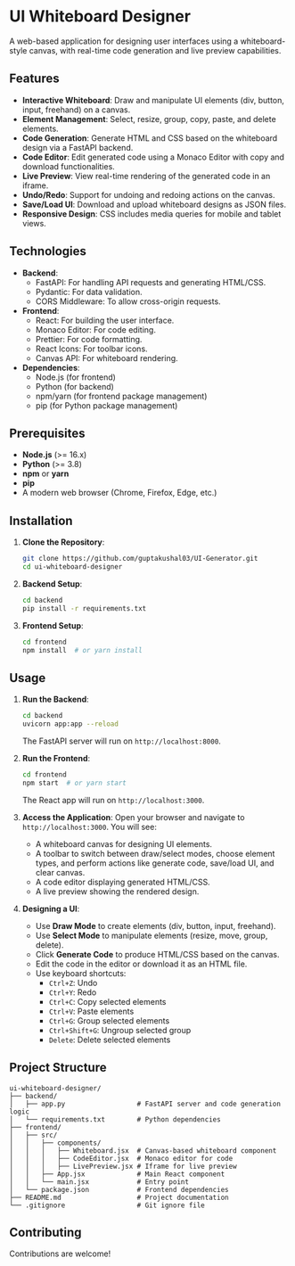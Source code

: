 # UI Whiteboard Designer

A web-based application for designing user interfaces using a whiteboard-style canvas, with real-time code generation and live preview capabilities.

## Features
- **Interactive Whiteboard**: Draw and manipulate UI elements (div, button, input, freehand) on a canvas.
- **Element Management**: Select, resize, group, copy, paste, and delete elements.
- **Code Generation**: Generate HTML and CSS based on the whiteboard design via a FastAPI backend.
- **Code Editor**: Edit generated code using a Monaco Editor with copy and download functionalities.
- **Live Preview**: View real-time rendering of the generated code in an iframe.
- **Undo/Redo**: Support for undoing and redoing actions on the canvas.
- **Save/Load UI**: Download and upload whiteboard designs as JSON files.
- **Responsive Design**: CSS includes media queries for mobile and tablet views.

## Technologies
- **Backend**:
  - FastAPI: For handling API requests and generating HTML/CSS.
  - Pydantic: For data validation.
  - CORS Middleware: To allow cross-origin requests.
- **Frontend**:
  - React: For building the user interface.
  - Monaco Editor: For code editing.
  - Prettier: For code formatting.
  - React Icons: For toolbar icons.
  - Canvas API: For whiteboard rendering.
- **Dependencies**:
  - Node.js (for frontend)
  - Python (for backend)
  - npm/yarn (for frontend package management)
  - pip (for Python package management)

## Prerequisites
- **Node.js** (>= 16.x)
- **Python** (>= 3.8)
- **npm** or **yarn**
- **pip**
- A modern web browser (Chrome, Firefox, Edge, etc.)

## Installation
1. **Clone the Repository**:
   ```bash
   git clone https://github.com/guptakushal03/UI-Generator.git
   cd ui-whiteboard-designer
   ```

2. **Backend Setup**:
   ```bash
   cd backend
   pip install -r requirements.txt
   ```

3. **Frontend Setup**:
   ```bash
   cd frontend
   npm install  # or yarn install
   ```

## Usage
1. **Run the Backend**:
   ```bash
   cd backend
   uvicorn app:app --reload
   ```
   The FastAPI server will run on `http://localhost:8000`.

2. **Run the Frontend**:
   ```bash
   cd frontend
   npm start  # or yarn start
   ```
   The React app will run on `http://localhost:3000`.

3. **Access the Application**:
   Open your browser and navigate to `http://localhost:3000`. You will see:
   - A whiteboard canvas for designing UI elements.
   - A toolbar to switch between draw/select modes, choose element types, and perform actions like generate code, save/load UI, and clear canvas.
   - A code editor displaying generated HTML/CSS.
   - A live preview showing the rendered design.

4. **Designing a UI**:
   - Use **Draw Mode** to create elements (div, button, input, freehand).
   - Use **Select Mode** to manipulate elements (resize, move, group, delete).
   - Click **Generate Code** to produce HTML/CSS based on the canvas.
   - Edit the code in the editor or download it as an HTML file.
   - Use keyboard shortcuts:
     - `Ctrl+Z`: Undo
     - `Ctrl+Y`: Redo
     - `Ctrl+C`: Copy selected elements
     - `Ctrl+V`: Paste elements
     - `Ctrl+G`: Group selected elements
     - `Ctrl+Shift+G`: Ungroup selected group
     - `Delete`: Delete selected elements

## Project Structure
```
ui-whiteboard-designer/
├── backend/
│   ├── app.py                  # FastAPI server and code generation logic
│   └── requirements.txt        # Python dependencies
├── frontend/
│   ├── src/
│   │   ├── components/
│   │   │   ├── Whiteboard.jsx  # Canvas-based whiteboard component
│   │   │   ├── CodeEditor.jsx  # Monaco editor for code
│   │   │   ├── LivePreview.jsx # Iframe for live preview
│   │   ├── App.jsx             # Main React component
│   │   └── main.jsx            # Entry point
│   └── package.json            # Frontend dependencies
├── README.md                   # Project documentation
└── .gitignore                  # Git ignore file
```

## Contributing
Contributions are welcome!